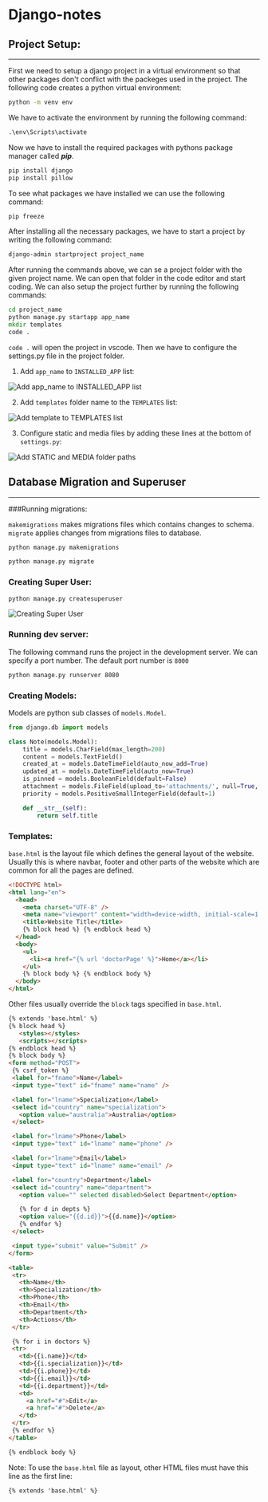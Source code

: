 # Django-notes

## Project Setup:
---
First we need to setup a django project in a virtual environment so that other packages don't conflict with the packeges used in the project.
The following code creates a python virtual environment:
```cmd
python -m venv env
```
We have to activate the environment by running the following command:
```cmd
.\env\Scripts\activate
```
Now we have to install the required packages with pythons package manager called ***pip***.
```cmd
pip install django
pip install pillow
```
To see what packages we have installed we can use the following command:
```cmd
pip freeze
```
After installing all the necessary packages, we have to start a project by writing the following command:
```cmd
django-admin startproject project_name
```
After running the commands above, we can se a project folder with the given project name. We can open that folder in the code editor and start coding.
We can also setup the project further by running the following commands:
```cmd
cd project_name
python manage.py startapp app_name
mkdir templates
code .
```
`code .` will open the project in vscode. Then we have to configure the settings.py file in the project folder.

1. Add `app_name` to `INSTALLED_APP` list:

 ![Add app_name to INSTALLED_APP list](/images/addInstalledApp.jpg)

 2. Add `templates` folder name to the `TEMPLATES` list:

 ![Add template to TEMPLATES list](/images/addTemplates.jpg)

 3. Configure static and media files by adding these lines at the bottom of `settings.py`:

 ![Add STATIC and MEDIA folder paths](/images/static&media.jpg)

 ## Database Migration and Superuser
---

###Running migrations:

`makemigrations` makes migrations files which contains changes to schema.
`migrate` applies changes from migrations files to database.

 ```cmd
python manage.py makemigrations  

python manage.py migrate
```

### Creating Super User:

```cmd
python manage.py createsuperuser 
```

![Creating Super User](/images/addSuperUser.jpg)

### Running dev server:
The following command runs the project in the development server. We can specify a port number. 
The default port number is `8000`
```cmd
python manage.py runserver 8080
```
### Creating Models:

Models are python sub classes of `models.Model`.

```python
from django.db import models

class Note(models.Model):
    title = models.CharField(max_length=200)
    content = models.TextField()
    created_at = models.DateTimeField(auto_now_add=True)
    updated_at = models.DateTimeField(auto_now=True)
    is_pinned = models.BooleanField(default=False)
    attachment = models.FileField(upload_to='attachments/', null=True, blank=True)
    priority = models.PositiveSmallIntegerField(default=1)

    def __str__(self):
        return self.title
```

### Templates:

`base.html` is the layout file which defines the general layout of the website.
Usually this is where navbar, footer and other parts of the website which are common for all the pages are defined.

```HTML
<!DOCTYPE html>
<html lang="en">
  <head>
    <meta charset="UTF-8" />
    <meta name="viewport" content="width=device-width, initial-scale=1.0" />
    <title>Website Title</title>
    {% block head %} {% endblock head %}
  </head>
  <body>
    <ul>
      <li><a href="{% url 'doctorPage' %}">Home</a></li>
    </ul>
    {% block body %} {% endblock body %}
  </body>
</html>
```

Other files usually override the `block` tags specified in `base.html`.

 ```HTML
{% extends 'base.html' %} 
{% block head %}
    <styles></styles>
    <scripts></scripts>
{% endblock head %} 
{% block body %}
<form method="POST">
  {% csrf_token %}
  <label for="fname">Name</label>
  <input type="text" id="fname" name="name" />

  <label for="lname">Specialization</label>
  <select id="country" name="specialization">
    <option value="australia">Australia</option>
  </select>

  <label for="lname">Phone</label>
  <input type="text" id="lname" name="phone" />

  <label for="lname">Email</label>
  <input type="text" id="lname" name="email" />

  <label for="country">Department</label>
  <select id="country" name="department">
    <option value="" selected disabled>Select Department</option>

    {% for d in depts %}
    <option value="{{d.id}}">{{d.name}}</option>
    {% endfor %}
  </select>

  <input type="submit" value="Submit" />
</form>

<table>
  <tr>
    <th>Name</th>
    <th>Specialization</th>
    <th>Phone</th>
    <th>Email</th>
    <th>Department</th>
    <th>Actions</th>
  </tr>

  {% for i in doctors %}
  <tr>
    <td>{{i.name}}</td>
    <td>{{i.specialization}}</td>
    <td>{{i.phone}}</td>
    <td>{{i.email}}</td>
    <td>{{i.department}}</td>
    <td>
      <a href="#">Edit</a>
      <a href="#">Delete</a>
    </td>
  </tr>
  {% endfor %}
</table>

{% endblock body %}
```
Note: To use the `base.html` file as layout, other HTML files must have this line as the first line:
```html
{% extends 'base.html' %}
```
